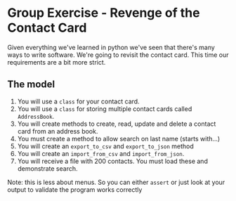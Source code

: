 # Group Exercise - Revenge of the Contact Card

Given everything we've learned in python we've seen that there's many ways to write software.  We're going to revisit the contact card.  This time our requirements are a bit more strict.

## The model

1. You will use a `class` for your contact card.
2. You will use a `class` for storing multiple contact cards called `AddressBook`.
3. You will create methods to create, read, update and delete a contact card from an address book.
4. You must create a method to allow search on last name (starts with...)
5. You will create an `export_to_csv` and `export_to_json` method
6. You will create an `import_from_csv` and `import_from_json`.
7. You will receive a file with 200 contacts.  You must load these and demonstrate search.

Note: this is less about menus.  So you can either `assert` or just look at your output to validate the program works correctly